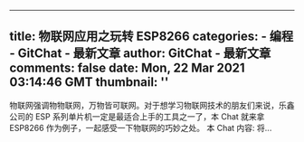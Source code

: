 
---
title: 物联网应用之玩转 ESP8266
categories: 
    - 编程
    - GitChat - 最新文章
author: GitChat - 最新文章
comments: false
date: Mon, 22 Mar 2021 03:14:46 GMT
thumbnail: ''
---

<div>   
<p>物联网强调物物联网，万物皆可联网。对于想学习物联网技术的朋友们来说，乐鑫公司的 ESP 系列单片机一定是最适合上手的工具之一了，本 Chat 就来拿 ESP8266 作为例子，一起感受一下物联网的巧妙之处。  本 Chat 内容: 将...</p>  
</div>
            